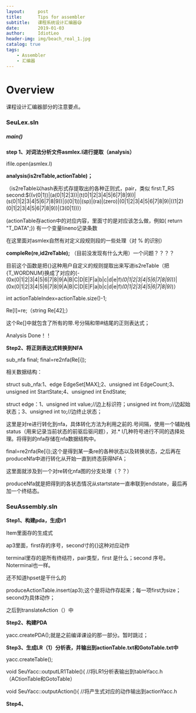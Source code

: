 ```yaml
---
layout:     post
title:      Tips for assembler
subtitle:   课程系统设计汇编器😅
date:       2019-01-03
author:     IdiotLeo
header-img: img/beach_real_1.jpg
catalog: true
tags:
    - Assembler
    - 汇编器
---
```


# Overview

课程设计汇编器部分的注意要点。

### SeuLex.sln

##### main()

**step 1、对词法分析文件asmlex.l进行提取（analysis）**

ifile.open(asmlex.l)

**analysis(is2reTable,actionTable)；**

（is2reTable以hash表形式存提取出的各种正则式，pair，类似 first:T_RS   second:$((v(0|1))|(a(0|1|2|3))|(t(0|1|2|3|4|5|6|7|8|9))|(s(0|1|2|3|4|5|6|7|8|9))|(i(0|1))|(sp)|(ra)|(zero)|(0|1|2|3|4|5|6|7|8|9)|((1|2)(0|1|2|3|4|5|6|7|8|9))|(3(0|1)))）

(actionTable存action中的对应内容，里面寸的是对应该怎么做，例如{ return "T_DATA";})  有一个变量lineno记录条数

在这里面对asmlex自然有对定义段规则段的一些处理（对 % 的识别）

**compleRe(re,id2reTable);**  （目前没发现有什么大用）一个问题？？？？

目前这个函数是把{}这种用户自定义的规则提取出来写进is2reTable（把{T_WORDNUM}换成了对应的(-(0x(0|1|2|3|4|5|6|7|8|9|A|B|C|D|E|F|a|b|c|d|e|f)*(0|1|2|3|4|5|6|7|8|9)*))|(0x(0|1|2|3|4|5|6|7|8|9|A|B|C|D|E|F|a|b|c|d|e|f)*(0|1|2|3|4|5|6|7|8|9)*)）

int actionTableIndex=actionTable.size()-1;

Re[l]=re;（string Re[42];）

这个Re[]中就包含了所有的带.号分隔和带#结尾的正则表达式；

Analysis Done！！

**Step2、将正则表达式转换到NFA**

sub_nfa final;  final=re2nfa(Re[i]);

相关数据结构：

struct sub_nfa:1、edge  EdgeSet[MAX];2、unsigned int EdgeCount;3、unsigned int StartState;4、unsigned int EndState;

struct edge：1、unsigned int value;//边上标识符；unsigned int from;//边起始状态；3、unsigned int to;//边终止状态；

这里是对re进行转化到nfa，具体转化方法为利用之前的.号间隔，使用一个辅助栈status（用来记录当前状态的前驱后驱问题），对.* l几种符号进行不同的选择处理。将得到的nfa存储在nfa数据结构中。

final=re2nfa(Re[i]);这个是得到某一条re的各种状态以及转换状态，之后再在produceNfa中进行转化从开始一直到终态获得NFA；

这里面就涉及到一个对re转化nfa图的分支处理（？？）

produceNfa就是把得到的各状态情况从startstate一直串联到endstate，最后再加一个终结态。

### SeuAssembly.sln

**Step1、构建pda，生成lr1**

Item里面存的生成式

ap3里面，first存的序号，second寸的{}这种对应动作

terminal里存的是所有终结符，pair类型，first 是什么；second 序号。Noterminal也一样。

还不知道hpset是干什么的

produceActionTable.insert(ap3);这个是将动作存起来；每一项first为size；second为具体动作；

之后到translateAction（）中

**Step2、构建PDA**

yacc.createPDA();就是之前编译课设的那一部分。暂时跳过；

**Step3、生成LR（1）分析表，并输出到actionTable.txt和GotoTable.txt中**

yacc.createTable();

void SeuYacc::outputLR1Table(){  //将LR1分析表输出到tableYacc.h（ACtionTable和GotoTable）

void SeuYacc::outputAction(){  //将产生式对应的动作输出到actionYacc.h

**Step4、**


